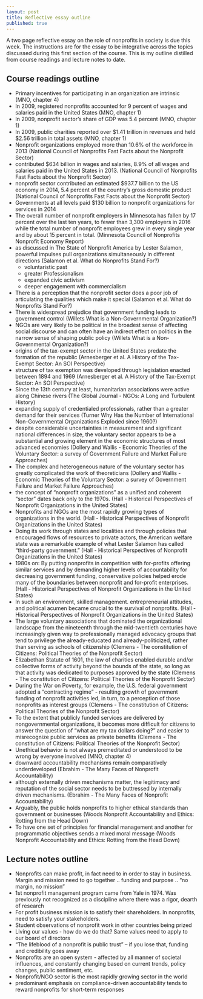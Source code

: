 ```yaml
---
layout: post
title: Reflective essay outline
published: true
---
```


A two page reflective essay on the role of nonprofits in society is due this week. The instructions are for the essay to be integrative across the topics discussed during this first section of the course. This is my outline distilled from course readings and lecture notes to date.

## Course readings outline

* Primary incentives for participating in an organization are intrinsic (MNO, chapter 4)
* In 2009, registered nonprofits accounted for 9 percent of wages and salaries paid in the United States (MNO, chapter 1)
* In 2009, nonprofit sector’s share of GDP was 5.4 percent (MNO, chapter 1)
* In 2009, public charities reported over $1.41 trillion in revenues and held $2.56 trillion in total assets (MNO, chapter 1)
* Nonprofit organizations employed more than 10.6% of the workforce in 2013 (National Council of Nonprofits Fast Facts about the Nonprofit Sector)
* contributed $634 billion in wages and salaries, 8.9% of all wages and salaries paid in the United States in 2013. (National Council of Nonprofits Fast Facts about the Nonprofit Sector)
* nonprofit sector contributed an estimated $937.7 billion to the US economy in 2014, 5.4 percent of the country’s gross domestic product  (National Council of Nonprofits Fast Facts about the Nonprofit Sector)
* Governments at all levels paid $130 billion to nonprofit organizations for services in 2014
* The overall number of nonprofit employers in Minnesota has fallen by 17 percent over the last ten years, to fewer than 3,300 employers in 2016 while the total number of nonprofit employees grew in every single year and by about 15 percent in total. (Minnesota Council of Nonprofits Nonprofit Economy Report)
* as discussed in The State of Nonprofit America by Lester Salamon, powerful impulses pull organizations simultaneously in different directions (Salamon et al. What do Nonprofits Stand For?)
  * voluntaristic past
  * greater Professionalism
  * expanded civic activism
  * deeper engagement with commercialism
* There is a perception that the nonprofit sector does a poor job of articulating the qualities which make it special (Salamon et al. What do Nonprofits Stand For?)
* There is widespread prejudice that government funding leads to government control (Willets What is a Non-Governmental Organization?)
* NGOs are very likely to be political in the broadest sense of affecting social discourse and can often have an indirect effect on politics in the narrow sense of shaping public policy  (Willets What is a Non-Governmental Organization?)
* origins of the tax-exempt sector in the United States predate the formation of the republic (Arnesberger et al. A History of the Tax-Exempt Sector: An SOI Perspective)
* structure of tax exemption was developed through legislation enacted between 1894 and 1969  (Arnesberger et al. A History of the Tax-Exempt Sector: An SOI Perspective)
* Since the 13th century at least, humanitarian associations were active along Chinese rivers (The Global Journal - NGOs: A Long and Turbulent History)
* expanding supply of credentialed professionals, rather than a greater demand for their services (Turner Why Has the Number of International Non-Governmental Organizations Exploded since 1960?)
* despite considerable uncertainties in measurement and significant national differences in size, the voluntary sector appears to be a substantial and growing element in the economic structures of most advanced economies (Dollery and Wallis - Economic Theories of the Voluntary Sector: a survey of Government Failure and Market Failure Approaches)
* The complex and heterogeneous nature of the voluntary sector has greatly complicated the work of theoreticians (Dollery and Wallis - Economic Theories of the Voluntary Sector: a survey of Government Failure and Market Failure Approaches)
* the concept of “nonprofit organizations” as a unified and coherent “sector” dates back only to the 1970s. (Hall - Historical Perspectives of Nonprofit Organizations in the United States)
* Nonprofits and NGOs are the most rapidly growing types of organizations in the world. (Hall - Historical Perspectives of Nonprofit Organizations in the United States)
* Doing its work through states and localities and through policies that encouraged flows of resources to private actors, the American welfare state was a remarkable example of what Lester Salamon has called “third-party government.” (Hall - Historical Perspectives of Nonprofit Organizations in the United States)
* 1980s on: By putting nonprofits in competition with for-profits offering similar services and by demanding higher levels of accountability for decreasing government funding, conservative policies helped erode many of the boundaries between nonprofit and for-profit enterprises. (Hall - Historical Perspectives of Nonprofit Organizations in the United States)
* In such an environment, skilled management. entrepreneurial attitudes, and political acumen became crucial to the survival of nonprofits. (Hall - Historical Perspectives of Nonprofit Organizations in the United States)
* The large voluntary associations that dominated the organizational landscape from the nineteenth through the mid-twentieth centuries have increasingly given way to professionally managed advocacy groups that tend to privilege the already-educated and already-politicized, rather than serving as schools of citizenship (Clemens - The constitution of Citizens: Political Theories of the Nonprofit Sector)
* Elizabethan Statute of 1601, the law of charities enabled durable and/or collective forms of activity beyond the bounds of the state, so long as that activity was dedicated to purposes approved by the state (Clemens - The constitution of Citizens: Political Theories of the Nonprofit Sector)
* During the War on Poverty, for example, the U.S. federal government adopted a “contracting regime” - resulting growth of government funding of nonprofit activities led, in turn, to a perception of those nonprofits as interest groups (Clemens - The constitution of Citizens: Political Theories of the Nonprofit Sector)
* To the extent that publicly funded services are delivered by nongovernmental organizations, it becomes more difficult for citizens to answer the question of “what are my tax dollars doing?” and easier to misrecognize public services as private benefits  (Clemens - The constitution of Citizens: Political Theories of the Nonprofit Sector)
* Unethical behavior is not always premeditated or understood to be wrong by everyone involved (MNO, chapter 4)
* downward accountability mechanisms remain comparatively underdeveloped (Ebrahim - The Many Faces of Nonprofit Accountability)
* although externally driven mechanisms matter, the legitimacy and reputation of the social sector needs to be buttressed by internally driven mechanisms. (Ebrahim - The Many Faces of Nonprofit Accountability)
* Arguably, the public holds nonprofits to higher ethical standards than government or businesses (Woods Nonprofit Accountability and Ethics: Rotting from the Head Down)
* To have one set of principles for financial management and another for programmatic objectives sends a mixed moral message (Woods Nonprofit Accountability and Ethics: Rotting from the Head Down)

## Lecture notes outline

* Nonprofits can make profit, in fact need to in order to stay in business. Margin and mission need to go together .. funding and purpose .. “no margin, no mission”
* 1st nonprofit management program came from Yale in 1974. Was previously not recognized as a discipline where there was a rigor, dearth of research
* For profit business mission is to satisfy their shareholders. In nonprofits, need to satisfy your stakeholders.
* Student observations of nonprofit work in other countries being prized
* Living our values - how do we do that? Same values need to apply to our board of directors
* “The lifeblood of a nonprofit is public trust” – if you lose that, funding and credibility goes away
* Nonprofits are an open system - affected by all manner of societal influences, and constantly changing based on current trends, policy changes, public sentiment, etc.
* Nonprofit/NGO sector is the most rapidly growing sector in the world
* predominant emphasis on compliance-driven accountability tends to reward nonprofits for short-term responses
